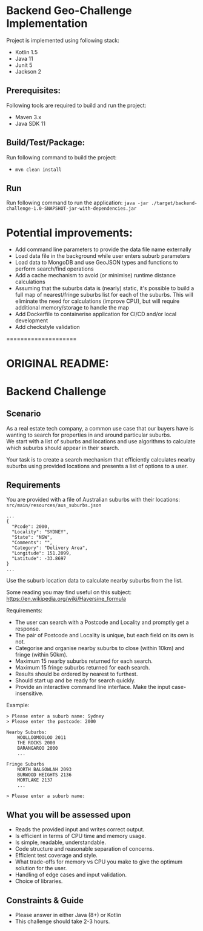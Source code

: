 # Backend Geo-Challenge Implementation
Project is implemented using following stack:
- Kotlin 1.5
- Java 11
- Junit 5
- Jackson 2
## Prerequisites:
Following tools are required to build and run the project:
- Maven 3.x
- Java SDK 11
## Build/Test/Package:
Run following command to build the project:
- `mvn clean install`

## Run
Run following command to run the application:
`java -jar ./target/backend-challenge-1.0-SNAPSHOT-jar-with-dependencies.jar`

# Potential improvements:
- Add command line parameters to provide the data file name externally
- Load data file in the background while user enters suburb parameters
- Load data to MongoDB and use GeoJSON types and functions to perform search/find operations
- Add a cache mechanism to avoid (or minimise) runtime distance calculations
- Assuming that the suburbs data is (nearly) static, it's possible to build a full map of nearest/fringe suburbs list for each of the suburbs. This will eliminate the need for calculations (improve CPU), but will require additional memory/storage to handle the map
- Add Dockerfile to containerise application for CI/CD and/or local development
- Add checkstyle validation

====================
# ORIGINAL README:
# Backend Challenge

## Scenario

As a real estate tech company, a common use case that our buyers have is wanting to search for properties in and around particular suburbs.  
We start with a list of suburbs and locations and use algorithms to calculate which suburbs should appear in their search.

Your task is to create a search mechanism that efficiently calculates nearby suburbs using provided locations and presents a list of options to a user.

## Requirements

You are provided with a file of Australian suburbs with their locations: ```src/main/resources/aus_suburbs.json```

~~~
...
{
  "Pcode": 2000,
  "Locality": "SYDNEY",
  "State": "NSW",
  "Comments": "",
  "Category": "Delivery Area",
  "Longitude": 151.2099,
  "Latitude": -33.8697
}
...
~~~

Use the suburb location data to calculate nearby suburbs from the list.

Some reading you may find useful on this subject: https://en.wikipedia.org/wiki/Haversine_formula

Requirements:

* The user can search with a Postcode and Locality and promptly get a response.
* The pair of Postcode and Locality is unique, but each field on its own is not.
* Categorise and organise nearby suburbs to close (within 10km) and fringe (within 50km).
* Maximum 15 nearby suburbs returned for each search.
* Maximum 15 fringe suburbs returned for each search.
* Results should be ordered by nearest to furthest.
* Should start up and be ready for search quickly.
* Provide an interactive command line interface. Make the input case-insensitive.

Example:
~~~
> Please enter a suburb name: Sydney
> Please enter the postcode: 2000

Nearby Suburbs:
    WOOLLOOMOOLOO 2011 
    THE ROCKS 2000 
    BARANGAROO 2000 
    ...

Fringe Suburbs
    NORTH BALGOWLAH 2093 
    BURWOOD HEIGHTS 2136
    MORTLAKE 2137
    ...

> Please enter a suburb name:
~~~

## What you will be assessed upon

* Reads the provided input and writes correct output.
* Is efficient in terms of CPU time and memory usage.
* Is simple, readable, understandable.
* Code structure and reasonable separation of concerns.
* Efficient test coverage and style.
* What trade-offs for memory vs CPU you make to give the optimum solution for the user.
* Handling of edge cases and input validation.
* Choice of libraries.

## Constraints & Guide

* Please answer in either Java (8+) or Kotlin
* This challenge should take 2-3 hours.

